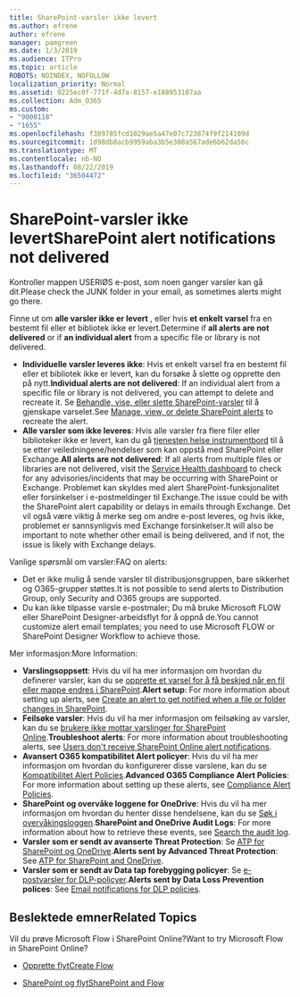 ```yaml
---
title: SharePoint-varsler ikke levert
ms.author: efrene
author: efrene
manager: pamgreen
ms.date: 1/3/2019
ms.audience: ITPro
ms.topic: article
ROBOTS: NOINDEX, NOFOLLOW
localization_priority: Normal
ms.assetid: 9225ec0f-771f-4d7a-8157-e188953107aa
ms.collection: Adm_O365
ms.custom:
- "9000118"
- "1655"
ms.openlocfilehash: f389785fcd1029ae5a47e07c723874f9f214109d
ms.sourcegitcommit: 1d98db8acb9959aba3b5e308a567ade6b62da56c
ms.translationtype: MT
ms.contentlocale: nb-NO
ms.lasthandoff: 08/22/2019
ms.locfileid: "36504472"
---
```

# <a name="sharepoint-alert-notifications-not-delivered"></a><span data-ttu-id="d7e8a-102">SharePoint-varsler ikke levert</span><span class="sxs-lookup"><span data-stu-id="d7e8a-102">SharePoint alert notifications not delivered</span></span>

<span data-ttu-id="d7e8a-103">Kontroller mappen USERIØS e-post, som noen ganger varsler kan gå dit.</span><span class="sxs-lookup"><span data-stu-id="d7e8a-103">Please check the JUNK folder in your email, as sometimes alerts might go there.</span></span>

<span data-ttu-id="d7e8a-104">Finne ut om **alle varsler ikke er levert** , eller hvis **et enkelt varsel** fra en bestemt fil eller et bibliotek ikke er levert.</span><span class="sxs-lookup"><span data-stu-id="d7e8a-104">Determine if **all alerts are not delivered** or if **an individual alert** from a specific file or library is not delivered.</span></span>

- <span data-ttu-id="d7e8a-105">**Individuelle varsler leveres ikke**: Hvis et enkelt varsel fra en bestemt fil eller et bibliotek ikke er levert, kan du forsøke å slette og opprette den på nytt.</span><span class="sxs-lookup"><span data-stu-id="d7e8a-105">**Individual alerts are not delivered**: If an individual alert from a specific file or library is not delivered, you can attempt to delete and recreate it.</span></span> <span data-ttu-id="d7e8a-106">Se [Behandle, vise, eller slette SharePoint-varsler](https://support.office.com/article/manage-view-or-delete-sharepoint-alerts-99dfb19c-9a90-4a8c-aba1-aa8c8afb0de2?ui=en-US&rs=en-US&ad=US#ID0EAADAAA=Online) til å gjenskape varselet.</span><span class="sxs-lookup"><span data-stu-id="d7e8a-106">See [Manage, view, or delete SharePoint alerts](https://support.office.com/article/manage-view-or-delete-sharepoint-alerts-99dfb19c-9a90-4a8c-aba1-aa8c8afb0de2?ui=en-US&rs=en-US&ad=US#ID0EAADAAA=Online) to recreate the alert.</span></span>
- <span data-ttu-id="d7e8a-107">**Alle varsler som ikke leveres**: Hvis alle varsler fra flere filer eller biblioteker ikke er levert, kan du gå [tjenesten helse instrumentbord](https://admin.microsoft.com/AdminPortal/Home#/servicehealth) til å se etter veiledningene/hendelser som kan oppstå med SharePoint eller Exchange.</span><span class="sxs-lookup"><span data-stu-id="d7e8a-107">**All alerts are not delivered**: If all alerts from multiple files or libraries are not delivered, visit the [Service Health dashboard](https://admin.microsoft.com/AdminPortal/Home#/servicehealth) to check for any advisories/incidents that may be occurring with SharePoint or Exchange.</span></span> <span data-ttu-id="d7e8a-108">Problemet kan skyldes med alert SharePoint-funksjonalitet eller forsinkelser i e-postmeldinger til Exchange.</span><span class="sxs-lookup"><span data-stu-id="d7e8a-108">The issue could be with the SharePoint alert capability or delays in emails through Exchange.</span></span> <span data-ttu-id="d7e8a-109">Det vil også være viktig å merke seg om andre e-post leveres, og hvis ikke, problemet er sannsynligvis med Exchange forsinkelser.</span><span class="sxs-lookup"><span data-stu-id="d7e8a-109">It will also be important to note whether other email is being delivered, and if not, the issue is likely with Exchange delays.</span></span>

<span data-ttu-id="d7e8a-110">Vanlige spørsmål om varsler:</span><span class="sxs-lookup"><span data-stu-id="d7e8a-110">FAQ on alerts:</span></span>

- <span data-ttu-id="d7e8a-111">Det er ikke mulig å sende varsler til distribusjonsgruppen, bare sikkerhet og O365-grupper støttes.</span><span class="sxs-lookup"><span data-stu-id="d7e8a-111">It is not possible to send alerts to Distribution Group, only Security and O365 groups are supported.</span></span>
- <span data-ttu-id="d7e8a-112">Du kan ikke tilpasse varsle e-postmaler; Du må bruke Microsoft FLOW eller SharePoint Designer-arbeidsflyt for å oppnå de.</span><span class="sxs-lookup"><span data-stu-id="d7e8a-112">You cannot customize alert email templates; you need to use Microsoft FLOW or SharePoint Designer Workflow to achieve those.</span></span>

<span data-ttu-id="d7e8a-113">Mer informasjon:</span><span class="sxs-lookup"><span data-stu-id="d7e8a-113">More Information:</span></span>

- <span data-ttu-id="d7e8a-114">**Varslingsoppsett**: Hvis du vil ha mer informasjon om hvordan du definerer varsler, kan du se [opprette et varsel for å få beskjed når en fil eller mappe endres i SharePoint](https://support.office.com/article/create-an-alert-to-get-notified-when-a-file-or-folder-changes-in-sharepoint-e5a79e7b-a146-46da-a9ef-d65409ba8918).</span><span class="sxs-lookup"><span data-stu-id="d7e8a-114">**Alert setup**: For more information about setting up alerts, see [Create an alert to get notified when a file or folder changes in SharePoint](https://support.office.com/article/create-an-alert-to-get-notified-when-a-file-or-folder-changes-in-sharepoint-e5a79e7b-a146-46da-a9ef-d65409ba8918).</span></span>
- <span data-ttu-id="d7e8a-115">**Feilsøke varsler**: Hvis du vil ha mer informasjon om feilsøking av varsler, kan du se [brukere ikke mottar varslinger for SharePoint Online](https://docs.microsoft.com/sharepoint/support/sites/no-alert-notifications).</span><span class="sxs-lookup"><span data-stu-id="d7e8a-115">**Troubleshoot alerts**: For more information about troubleshooting alerts, see [Users don't receive SharePoint Online alert notifications](https://docs.microsoft.com/sharepoint/support/sites/no-alert-notifications).</span></span>
- <span data-ttu-id="d7e8a-116">**Avansert O365 kompatibilitet Alert policyer**: Hvis du vil ha mer informasjon om hvordan du konfigurerer disse varslene, kan du se [Kompatibilitet Alert Policies](https://docs.microsoft.com/office365/securitycompliance/alert-policies).</span><span class="sxs-lookup"><span data-stu-id="d7e8a-116">**Advanced O365 Compliance Alert Policies**: For more information about setting up these alerts, see [Compliance Alert Policies](https://docs.microsoft.com/office365/securitycompliance/alert-policies).</span></span>
- <span data-ttu-id="d7e8a-117">**SharePoint og overvåke loggene for OneDrive**: Hvis du vil ha mer informasjon om hvordan du henter disse hendelsene, kan du se [Søk i overvåkingsloggen](https://docs.microsoft.com/office365/securitycompliance/search-the-audit-log-in-security-and-compliance#search-the-audit-log).</span><span class="sxs-lookup"><span data-stu-id="d7e8a-117">**SharePoint and OneDrive Audit Logs**: For more information about how to retrieve these events, see [Search the audit log](https://docs.microsoft.com/office365/securitycompliance/search-the-audit-log-in-security-and-compliance#search-the-audit-log).</span></span>
- <span data-ttu-id="d7e8a-118">**Varsler som er sendt av avanserte Threat Protection**: Se [ATP for SharePoint og OneDrive](https://docs.microsoft.com/office365/securitycompliance/atp-for-spo-odb-and-teams).</span><span class="sxs-lookup"><span data-stu-id="d7e8a-118">**Alerts sent by Advanced Threat Protection**: See [ATP for SharePoint and OneDrive](https://docs.microsoft.com/office365/securitycompliance/atp-for-spo-odb-and-teams).</span></span>
- <span data-ttu-id="d7e8a-119">**Varsler som er sendt av Data tap forebygging policyer**: Se [e-postvarsler for DLP-policyer](https://docs.microsoft.com/office365/securitycompliance/use-notifications-and-policy-tips).</span><span class="sxs-lookup"><span data-stu-id="d7e8a-119">**Alerts sent by Data Loss Prevention polices**: See [Email notifications for DLP policies](https://docs.microsoft.com/office365/securitycompliance/use-notifications-and-policy-tips).</span></span>

## <a name="related-topics"></a><span data-ttu-id="d7e8a-120">Beslektede emner</span><span class="sxs-lookup"><span data-stu-id="d7e8a-120">Related Topics</span></span>

<span data-ttu-id="d7e8a-121">Vil du prøve Microsoft Flow i SharePoint Online?</span><span class="sxs-lookup"><span data-stu-id="d7e8a-121">Want to try Microsoft Flow in SharePoint Online?</span></span>

- [<span data-ttu-id="d7e8a-122">Opprette flyt</span><span class="sxs-lookup"><span data-stu-id="d7e8a-122">Create Flow</span></span>](https://support.office.com/article/create-a-flow-for-a-list-or-library-in-sharepoint-online-or-onedrive-for-business-a9c3e03b-0654-46af-a254-20252e580d01)

- [<span data-ttu-id="d7e8a-123">SharePoint og flyt</span><span class="sxs-lookup"><span data-stu-id="d7e8a-123">SharePoint and Flow</span></span>](https://flow.microsoft.com/en-us/blog/sharepoint-and-flow/)
